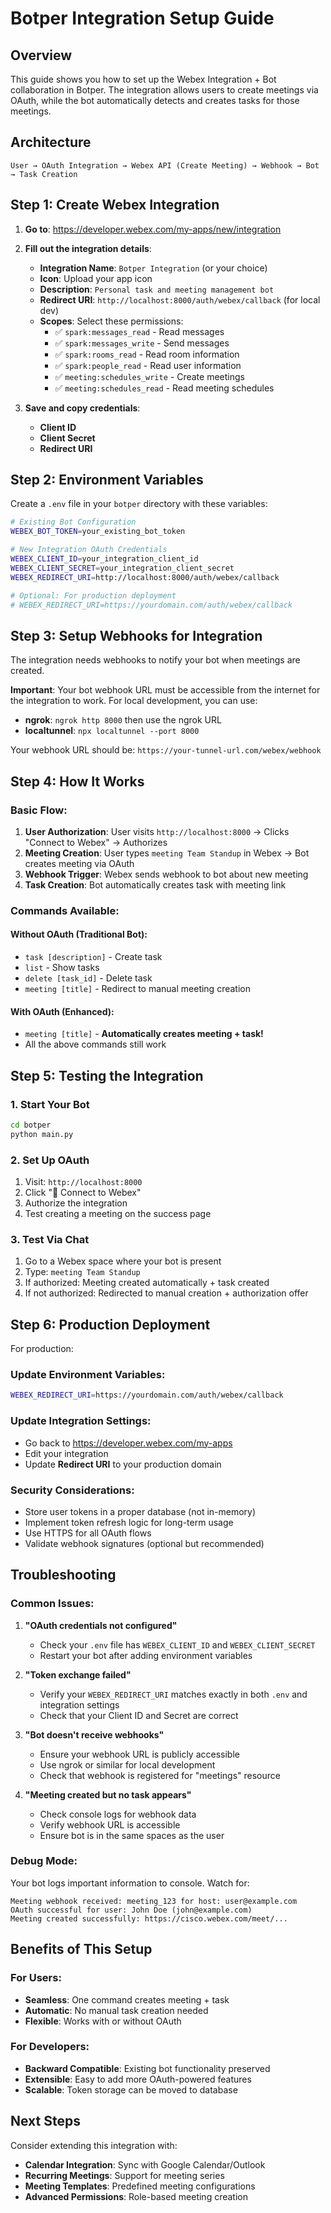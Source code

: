 # Botper Integration Setup Guide

## Overview
This guide shows you how to set up the Webex Integration + Bot collaboration in Botper. The integration allows users to create meetings via OAuth, while the bot automatically detects and creates tasks for those meetings.

## Architecture
```
User → OAuth Integration → Webex API (Create Meeting) → Webhook → Bot → Task Creation
```

## Step 1: Create Webex Integration

1. **Go to**: https://developer.webex.com/my-apps/new/integration

2. **Fill out the integration details**:
   - **Integration Name**: `Botper Integration` (or your choice)
   - **Icon**: Upload your app icon
   - **Description**: `Personal task and meeting management bot`
   - **Redirect URI**: `http://localhost:8000/auth/webex/callback` (for local dev)
   - **Scopes**: Select these permissions:
     - ✅ `spark:messages_read` - Read messages  
     - ✅ `spark:messages_write` - Send messages
     - ✅ `spark:rooms_read` - Read room information
     - ✅ `spark:people_read` - Read user information
     - ✅ `meeting:schedules_write` - Create meetings
     - ✅ `meeting:schedules_read` - Read meeting schedules

3. **Save and copy credentials**:
   - **Client ID** 
   - **Client Secret**
   - **Redirect URI**

## Step 2: Environment Variables

Create a `.env` file in your `botper` directory with these variables:

```bash
# Existing Bot Configuration
WEBEX_BOT_TOKEN=your_existing_bot_token

# New Integration OAuth Credentials  
WEBEX_CLIENT_ID=your_integration_client_id
WEBEX_CLIENT_SECRET=your_integration_client_secret
WEBEX_REDIRECT_URI=http://localhost:8000/auth/webex/callback

# Optional: For production deployment
# WEBEX_REDIRECT_URI=https://yourdomain.com/auth/webex/callback
```

## Step 3: Setup Webhooks for Integration

The integration needs webhooks to notify your bot when meetings are created.

**Important**: Your bot webhook URL must be accessible from the internet for the integration to work. For local development, you can use:

- **ngrok**: `ngrok http 8000` then use the ngrok URL
- **localtunnel**: `npx localtunnel --port 8000`

Your webhook URL should be: `https://your-tunnel-url.com/webex/webhook`

## Step 4: How It Works

### Basic Flow:
1. **User Authorization**: User visits `http://localhost:8000` → Clicks "Connect to Webex" → Authorizes
2. **Meeting Creation**: User types `meeting Team Standup` in Webex → Bot creates meeting via OAuth
3. **Webhook Trigger**: Webex sends webhook to bot about new meeting
4. **Task Creation**: Bot automatically creates task with meeting link

### Commands Available:

#### Without OAuth (Traditional Bot):
- `task [description]` - Create task
- `list` - Show tasks  
- `delete [task_id]` - Delete task
- `meeting [title]` - Redirect to manual meeting creation

#### With OAuth (Enhanced):
- `meeting [title]` - **Automatically creates meeting + task!**
- All the above commands still work

## Step 5: Testing the Integration

### 1. Start Your Bot
```bash
cd botper
python main.py
```

### 2. Set Up OAuth
1. Visit: `http://localhost:8000`
2. Click "🚀 Connect to Webex"  
3. Authorize the integration
4. Test creating a meeting on the success page

### 3. Test Via Chat
1. Go to a Webex space where your bot is present
2. Type: `meeting Team Standup`
3. If authorized: Meeting created automatically + task created
4. If not authorized: Redirected to manual creation + authorization offer

## Step 6: Production Deployment

For production:

### Update Environment Variables:
```bash
WEBEX_REDIRECT_URI=https://yourdomain.com/auth/webex/callback
```

### Update Integration Settings:
- Go back to https://developer.webex.com/my-apps
- Edit your integration
- Update **Redirect URI** to your production domain

### Security Considerations:
- Store user tokens in a proper database (not in-memory)
- Implement token refresh logic for long-term usage
- Use HTTPS for all OAuth flows
- Validate webhook signatures (optional but recommended)

## Troubleshooting

### Common Issues:

1. **"OAuth credentials not configured"**
   - Check your `.env` file has `WEBEX_CLIENT_ID` and `WEBEX_CLIENT_SECRET`
   - Restart your bot after adding environment variables

2. **"Token exchange failed"**
   - Verify your `WEBEX_REDIRECT_URI` matches exactly in both `.env` and integration settings
   - Check that your Client ID and Secret are correct

3. **"Bot doesn't receive webhooks"**
   - Ensure your webhook URL is publicly accessible
   - Use ngrok or similar for local development
   - Check that webhook is registered for "meetings" resource

4. **"Meeting created but no task appears"**
   - Check console logs for webhook data
   - Verify webhook URL is accessible
   - Ensure bot is in the same spaces as the user

### Debug Mode:
Your bot logs important information to console. Watch for:
```
Meeting webhook received: meeting_123 for host: user@example.com
OAuth successful for user: John Doe (john@example.com)  
Meeting created successfully: https://cisco.webex.com/meet/...
```

## Benefits of This Setup

### For Users:
- **Seamless**: One command creates meeting + task
- **Automatic**: No manual task creation needed
- **Flexible**: Works with or without OAuth

### For Developers:
- **Backward Compatible**: Existing bot functionality preserved
- **Extensible**: Easy to add more OAuth-powered features  
- **Scalable**: Token storage can be moved to database

## Next Steps

Consider extending this integration with:
- **Calendar Integration**: Sync with Google Calendar/Outlook
- **Recurring Meetings**: Support for meeting series
- **Meeting Templates**: Predefined meeting configurations
- **Advanced Permissions**: Role-based meeting creation